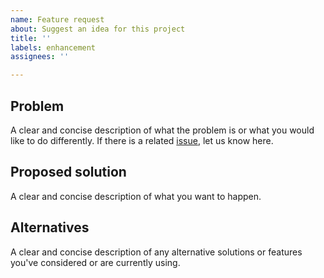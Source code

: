 ```yaml
---
name: Feature request
about: Suggest an idea for this project
title: ''
labels: enhancement
assignees: ''

---
```


## Problem
A clear and concise description of what the problem is or what you would like
to do differently. If there is a related
[issue](https://github.com/LastTalon/Vigilant/issues), let us know here.

## Proposed solution
A clear and concise description of what you want to happen.

## Alternatives
A clear and concise description of any alternative solutions or features
you've considered or are currently using.
